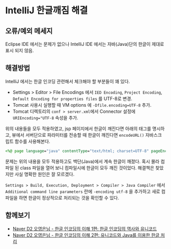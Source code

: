 IntelliJ 한글깨짐 해결
===
## 오류/예외 메세지

Eclipse IDE 에서는 문제가 없으나 IntelliJ IDE 에서는 자바(Java)단의 한글이 제대로 표시 되지 않음.

## 해결방법

IntelliJ 에서는 한글 인코딩 관련해서 체크해야 할 부분들이 꽤 있다.

*   Settings > Editor > File Encodings 에서 `IED Encoding`, `Project Encoding`, `Default Encoding for properties files` 를 UTF-8로 변경.
*   Tomcat 사용시 실행할 때 VM options 에 `-Dfile.encoding=UTF-8` 추가.
*   Tomcat 디렉토리의 `conf > server.xml`에서 Connector 설정에 `URIEncoding="UTF-8` 속성을 추가.

위의 내용들을 모두 적용하였고, jsp 페이지에서 한글이 깨진다면 아래의 태그를 명시하고, 뷰에서 서버단으로 파라미터를 전송할 때 한글이 깨진다면 `encodeURL()` 자바스크립트 함수를 사용해본다.

```jsp
<%@ page language="java" contentType="text/html; charset=UTF-8" pageEncoding="UTF-8" isELIgnored="false"%>
```

문제는 위의 내용을 모두 적용하고도 백단(Java)에서 계속 한글이 깨졌다. 혹시 몰라 컴파일 된 class 파일을 열어 보니 컴파일시에 한글이 모두 깨진 것이었다. 해결책은 찾았지만 사실 명확한 원인은 잘 모르겠다.

`Settings > Build, Execution, Deployment > Compiler > Java Compiler` 에서
`Additional command line parameters` 란에 `-encoding utf-8` 을 추가하고 새로 컴파일을 하면 한글이 정상적으로 처리되는 것을 확인할 수 있다.

## 함께보기

*   [Naver D2 오영은님 - 한글 인코딩의 이해 1편: 한글 인코딩의 역사와 유니코드](http://d2.naver.com/helloworld/19187)
*   [Naver D2 오영은님 - 한글 인코딩의 이해 2편: 유니코드와 Java를 이용한 한글 처리](http://d2.naver.com/helloworld/76650)